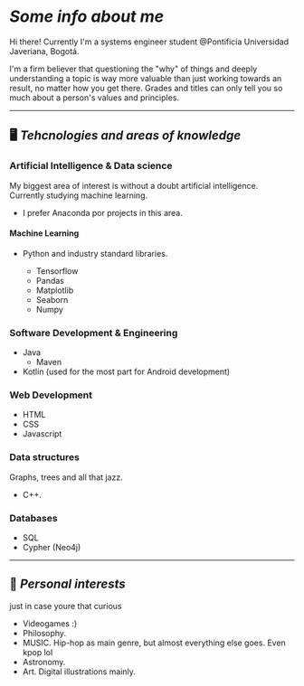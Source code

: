 # *Some info about me*
Hi there! Currently I'm a systems engineer student @Pontificia Universidad Javeriana, Bogotá. 

I'm a firm believer that questioning the "why" of things and deeply understanding a topic is way more valuable than just working towards an result, no matter how you get there. Grades and titles can only tell you so much about a person's values and principles.

---
## 🖥️ *Tehcnologies and areas of knowledge*
### Artificial Intelligence & Data science
My biggest area of interest is without a doubt artificial intelligence. Currently studying machine learning.
- I prefer Anaconda por projects in this area.
#### Machine Learning 
- Python and industry standard libraries.
   
   - Tensorflow
   - Pandas
   - Matplotlib
   - Seaborn
   - Numpy
### Software Development & Engineering
- Java
  - Maven
- Kotlin (used for the most part for Android development)

### Web Development
- HTML
- CSS
- Javascript

### Data structures
Graphs, trees and all that jazz.
- C++.

### Databases
- SQL
- Cypher (Neo4j)
---
## 🌆 *Personal interests*
just in case youre that curious
- Videogames :)
- Philosophy.
- MUSIC. Hip-hop as main genre, but almost everything else goes. Even kpop lol
- Astronomy.
- Art. Digital illustrations mainly.

